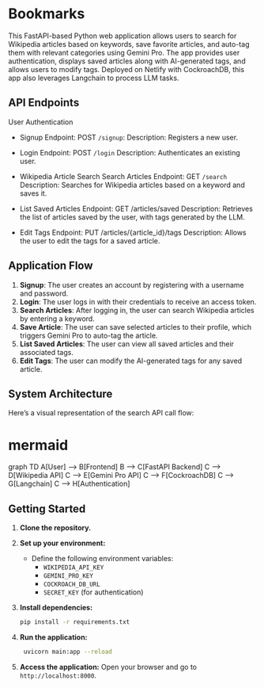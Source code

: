 # Bookmarks

This FastAPI-based Python web application allows users to search for Wikipedia articles based on keywords, save favorite articles, and auto-tag them with relevant categories using Gemini Pro. The app provides user authentication, displays saved articles along with AI-generated tags, and allows users to modify tags. Deployed on Netlify with CockroachDB, this app also leverages Langchain to process LLM tasks.

## API Endpoints

User Authentication
- Signup
Endpoint: POST `/signup`:
Description: Registers a new user.
- Login
Endpoint: POST `/login`
Description: Authenticates an existing user.

- Wikipedia Article Search
Search Articles
Endpoint: GET `/search`
Description: Searches for Wikipedia articles based on a keyword and saves it.

- List Saved Articles
Endpoint: GET /articles/saved
Description: Retrieves the list of articles saved by the user, with tags generated by the LLM.

- Edit Tags
Endpoint: PUT /articles/{article_id}/tags
Description: Allows the user to edit the tags for a saved article.

## Application Flow

1. **Signup**: The user creates an account by registering with a username and password.
2. **Login**: The user logs in with their credentials to receive an access token.
3. **Search Articles**: After logging in, the user can search Wikipedia articles by entering a keyword.
4. **Save Article**: The user can save selected articles to their profile, which triggers Gemini Pro to auto-tag the article.
5. **List Saved Articles**: The user can view all saved articles and their associated tags.
6. **Edit Tags**: The user can modify the AI-generated tags for any saved article.



## System Architecture
Here’s a visual representation of the search API call flow:

# mermaid
graph TD
  A[User] --> B[Frontend]
  B --> C[FastAPI Backend]
  C --> D[Wikipedia API]
  C --> E[Gemini Pro API]
  C --> F[CockroachDB]
  C --> G[Langchain]
  C --> H[Authentication]
## Getting Started

1. **Clone the repository.**

2. **Set up your environment:**
   - Define the following environment variables:
     - `WIKIPEDIA_API_KEY`
     - `GEMINI_PRO_KEY`
     - `COCKROACH_DB_URL`
     - `SECRET_KEY` (for authentication)

3. **Install dependencies:**
   ```bash
   pip install -r requirements.txt

4. **Run the application:**
   ```bash
    uvicorn main:app --reload
    ```

5. **Access the application:**
    Open your browser and go to `http://localhost:8000`.
